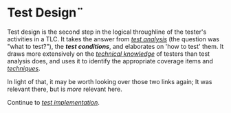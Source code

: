 # **Test Design**¨

Test design is the second step in the logical throughline of the tester's activities in a TLC. It takes the answer from *[test analysis](/1/4.Test_Analysis.md)* (the question was "what to test?"), the ***test conditions***, and elaborates on 'how to test' them. It draws more extensively on the *[technical knowledge](/1/4/1.Test_Types.md)* of testers than test analysis does, and uses it to identify the appropriate coverage items and *[techniques](/1/4/2.Test_Techniques.md)*.

In light of that, it may be worth looking over those two links again; It was relevant there, but is *more* relevant here.

Continue to *[test implementation](/2/2.Test_Implementation.md)*.